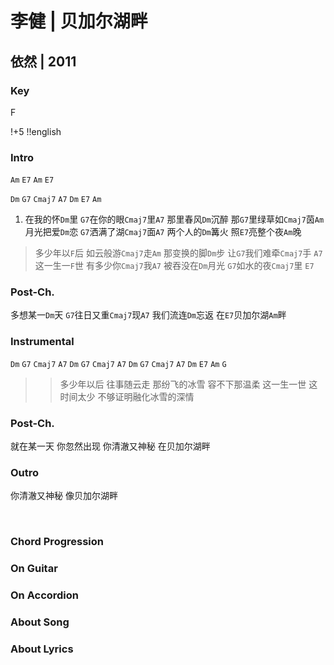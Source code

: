 # 李健 | 贝加尔湖畔
## 依然 | 2011

### Key
F
&nbsp;

!+5
!!english


### Intro

`Am` `E7` `Am` `E7`

`Dm` `G7` `Cmaj7` `A7`
`Dm` `E7` `Am`


1. 在我的怀`Dm`里 `G7`在你的眼`Cmaj7`里`A7`
   那里春风`Dm`沉醉 那`G7`里绿草如`Cmaj7`茵`Am`
 月光把爱`Dm`恋 `G7`洒满了湖`Cmaj7`面`A7`
 两个人的`Dm`篝火 照`E7`亮整个夜`Am`晚

> 多少年以`F`后 如云般游`Cmaj7`走`Am` 那变换的脚`Dm`步 让`G7`我们难牵`Cmaj7`手 `A7`
> 这一生一`F`世 有多少你`Cmaj7`我`A7` 被吞没在`Dm`月光 `G7`如水的夜`Cmaj7`里 `E7`

### Post-Ch.
多想某一`Dm`天 `G7`往日又重`Cmaj7`现`A7`
我们流连`Dm`忘返 在`E7`贝加尔湖`Am`畔

### Instrumental
`Dm` `G7` `Cmaj7` `A7`
`Dm` `G7` `Cmaj7` `A7`
`Dm` `G7` `Cmaj7` `A7`
`Dm` `E7` `Am` `G`

>> 多少年以后 往事随云走 那纷飞的冰雪 容不下那温柔
>> 这一生一世 这时间太少 不够证明融化冰雪的深情

### Post-Ch.
就在某一天 你忽然出现
你清澈又神秘 在贝加尔湖畔

### Outro
你清澈又神秘 像贝加尔湖畔



&nbsp;&nbsp;

### Chord Progression


### On Guitar


### On Accordion


### About Song


### About Lyrics
